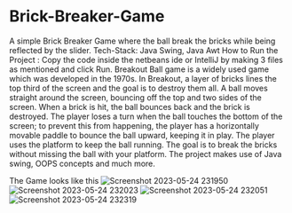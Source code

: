 # Brick-Breaker-Game
A simple Brick Breaker Game where the ball break the bricks while being reflected by the slider. Tech-Stack: Java Swing, Java Awt How to Run the Project : Copy the code inside the netbeans ide or IntelliJ by making 3 files as mentioned and click Run.
Breakout Ball game is a widely used game which was developed in the 1970s. In Breakout, a layer of bricks lines the top third of the screen and the goal is to destroy them all. A ball moves straight around the screen, bouncing off the top and two sides of the screen. When a brick is hit, the ball bounces back and the brick is destroyed. The player loses a turn when the ball touches the bottom of the screen; to prevent this from happening, the player has a horizontally movable paddle to bounce the ball upward, keeping it in play. The player uses the platform to keep the ball running. The goal is to break the bricks without missing the ball with your platform. The project makes use of Java swing, OOPS concepts and much more.

The Game looks like this 
![Screenshot 2023-05-24 231950](https://github.com/AbdulMajeedShaik/Brick-Breaker-Game/assets/131744350/bff7e028-0b4f-48a8-bd62-52ce8767a6f1)
![Screenshot 2023-05-24 232023](https://github.com/AbdulMajeedShaik/Brick-Breaker-Game/assets/131744350/837c19f4-5993-49f7-863d-aa63aedae3e8)
![Screenshot 2023-05-24 232051](https://github.com/AbdulMajeedShaik/Brick-Breaker-Game/assets/131744350/c469a143-6972-4058-b1c4-8556fa44fd6a)
![Screenshot 2023-05-24 232319](https://github.com/AbdulMajeedShaik/Brick-Breaker-Game/assets/131744350/fecaa605-2c76-4fab-be72-a00908d4ccf3)
